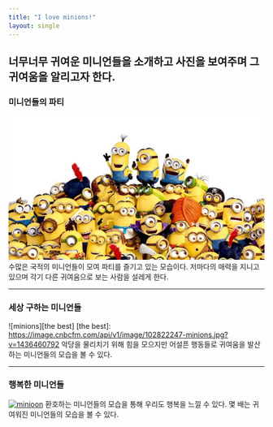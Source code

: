 ```yaml
---
title: "I love minions!"
layout: single
---
```


너무너무 귀여운 미니언들을 소개하고 사진을 보여주며 그 귀여움을 알리고자 한다.
---
### 미니언들의 파티
![minion](/assets/images/미니언.jpg)
수많은 국적의 미니언들이 모여 파티를 즐기고 있는 모습이다. 저마다의 매력을 지니고 있으며 각기 다른 귀여움으로 보는 사람을 설레게 한다.

---
### 세상 구하는 미니언들
![minions][the best]
[the best]: https://image.cnbcfm.com/api/v1/image/102822247-minions.jpg?v=1436460792
악당을 물리치기 위해 힘을 모으지만 어설픈 행동들로 귀여움을 발산하는 미니언들의 모습을 볼 수 있다.

---
### 행복한 미니언들
[![minioon](/assets/images/mark.png "미니언의 귀여움에 더 빠져보고 싶으시다면 방문해 보세요")](https://media.npr.org/assets/artslife/movies/2010/07/despicable-me/minions-77e2cfa804221d76cabac19ad96185ec1fe05581-s800-c85.jpg)
환호하는 미니언들의 모습을 통해 우리도 행복을 느낄 수 있다. 몇 배는 귀여워진 미니언들의 모습을 볼 수 있다.

